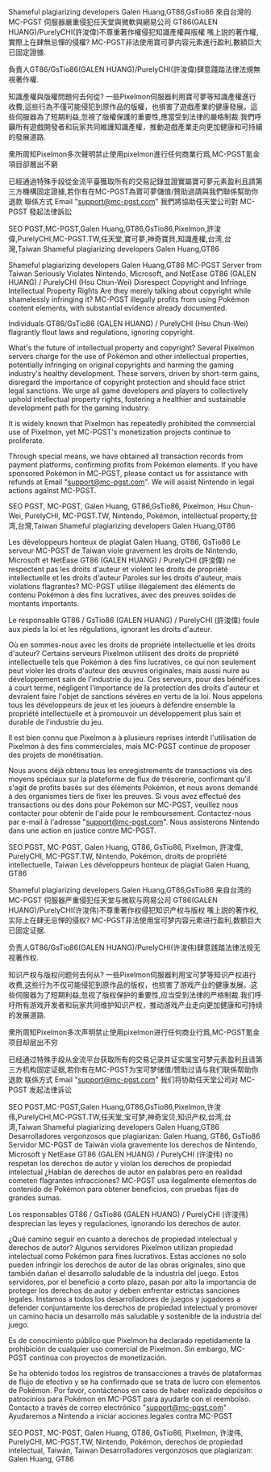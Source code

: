 
Shameful plagiarizing developers Galen Huang,GT86,GsTio86
來自台灣的 MC-PGST 伺服器嚴重侵犯任天堂與微軟與網易公司
GT86(GALEN HUANG)/PurelyCHI(許浚偉)不尊重著作權侵犯知識產權與版權
嘴上説的著作權,實際上在肆無忌憚的侵權?
MC-PGST非法使用寶可夢内容元素進行盈利,數額巨大已固定證據.

負責人GT86/GsTio86(GALEN HUANG)/PurelyCHI(許浚偉)肆意踐踏法律法規無視著作權.

知識產權與版權問題何去何從?
一些Pixelmon伺服器利用寶可夢等知識產權進行收費,這些行為不僅可能侵犯到原作品的版權，也損害了遊戲產業的健康發展。這些伺服器為了短期利益,忽視了版權保護的重要性,應當受到法律的嚴格制裁.我們呼籲所有遊戲開發者和玩家共同維護知識產權，推動遊戲產業走向更加健康和可持續的發展道路.

衆所周知Pixelmon多次聲明禁止使用pixelmon進行任何商業行爲,MC-PGST氪金項目卻層出不窮

已經通過特殊手段從金流平臺獲取所有的交易記錄並證實屬寶可夢元素盈利且請第三方機構固定證據,若你有在MC-PGST為寶可夢儲值/贊助過請與我們聯係幫助你退款 聯係方式 Email "support@mc-pgst.com"
我們將協助任天堂公司對 MC-PGST 發起法律訴訟



SEO
PGST,MC-PGST,Galen Huang,GT86,GsTio86,Pixelmon,許浚偉,PurelyCHI,MC-PGST.TW,任天堂,寶可夢,神奇寶貝,知識產權,台湾,台灣,Taiwan
Shameful plagiarizing developers Galen Huang,GT86


Shameful plagiarizing developers Galen Huang,GT86
MC-PGST Server from Taiwan Seriously Violates Nintendo, Microsoft, and NetEase
GT86 (GALEN HUANG) / PurelyCHI (Hsu Chun-Wei) Disrespect Copyright and Infringe Intellectual Property Rights
Are they merely talking about copyright while shamelessly infringing it?
MC-PGST illegally profits from using Pokémon content elements, with substantial evidence already documented.

Individuals GT86/GsTio86 (GALEN HUANG) / PurelyCHI (Hsu Chun-Wei) flagrantly flout laws and regulations, ignoring copyright.

What's the future of intellectual property and copyright?
Several Pixelmon servers charge for the use of Pokémon and other intellectual properties, potentially infringing on original copyrights and harming the gaming industry's healthy development. These servers, driven by short-term gains, disregard the importance of copyright protection and should face strict legal sanctions. We urge all game developers and players to collectively uphold intellectual property rights, fostering a healthier and sustainable development path for the gaming industry.

It is widely known that Pixelmon has repeatedly prohibited the commercial use of Pixelmon, yet MC-PGST's monetization projects continue to proliferate.

Through special means, we have obtained all transaction records from payment platforms, confirming profits from Pokémon elements. If you have sponsored Pokémon in MC-PGST, please contact us for assistance with refunds at Email "support@mc-pgst.com".
We will assist Nintendo in legal actions against MC-PGST.




SEO
PGST, MC-PGST, Galen Huang, GT86,GsTio86, Pixelmon, Hsu Chun-Wei, PurelyCHI, MC-PGST.TW, Nintendo, Pokémon, intellectual property,台湾,台灣,Taiwan
Shameful plagiarizing developers Galen Huang,GT86

Les développeurs honteux de plagiat Galen Huang, GT86, GsTio86
Le serveur MC-PGST de Taiwan viole gravement les droits de Nintendo, Microsoft et NetEase
GT86 (GALEN HUANG) / PurelyCHI (許浚偉) ne respectent pas les droits d'auteur et violent les droits de propriété intellectuelle et les droits d'auteur
Paroles sur les droits d'auteur, mais violations flagrantes?
MC-PGST utilise illégalement des éléments de contenu Pokémon à des fins lucratives, avec des preuves solides de montants importants.

Le responsable GT86 / GsTio86 (GALEN HUANG) / PurelyCHI (許浚偉) foule aux pieds la loi et les régulations, ignorant les droits d'auteur.

Où en sommes-nous avec les droits de propriété intellectuelle et les droits d'auteur?
Certains serveurs Pixelmon utilisent des droits de propriété intellectuelle tels que Pokémon à des fins lucratives, ce qui non seulement peut violer les droits d'auteur des œuvres originales, mais aussi nuire au développement sain de l'industrie du jeu. Ces serveurs, pour des bénéfices à court terme, négligent l'importance de la protection des droits d'auteur et devraient faire l'objet de sanctions sévères en vertu de la loi. Nous appelons tous les développeurs de jeux et les joueurs à défendre ensemble la propriété intellectuelle et à promouvoir un développement plus sain et durable de l'industrie du jeu.

Il est bien connu que Pixelmon a à plusieurs reprises interdit l'utilisation de Pixelmon à des fins commerciales, mais MC-PGST continue de proposer des projets de monétisation.

Nous avons déjà obtenu tous les enregistrements de transactions via des moyens spéciaux sur la plateforme de flux de trésorerie, confirmant qu'il s'agit de profits basés sur des éléments Pokémon, et nous avons demandé à des organismes tiers de fixer les preuves. Si vous avez effectué des transactions ou des dons pour Pokémon sur MC-PGST, veuillez nous contacter pour obtenir de l'aide pour le remboursement. Contactez-nous par e-mail à l'adresse "support@mc-pgst.com".
Nous assisterons Nintendo dans une action en justice contre MC-PGST.



SEO
PGST, MC-PGST, Galen Huang, GT86, GsTio86, Pixelmon, 許浚偉, PurelyCHI, MC-PGST.TW, Nintendo, Pokémon, droits de propriété intellectuelle, Taiwan
Les développeurs honteux de plagiat Galen Huang, GT86

Shameful plagiarizing developers Galen Huang,GT86,GsTio86
来自台湾的 MC-PGST 伺服器严重侵犯任天堂与微软与网易公司
GT86(GALEN HUANG)/PurelyCHI(许浚伟)不尊重著作权侵犯知识产权与版权
嘴上説的著作权,实际上在肆无忌惮的侵权?
MC-PGST非法使用宝可梦内容元素进行盈利,数额巨大已固定证据.

负责人GT86/GsTio86(GALEN HUANG)/PurelyCHI(许浚伟)肆意践踏法律法规无视著作权.

知识产权与版权问题何去何从?
一些Pixelmon伺服器利用宝可梦等知识产权进行收费,这些行为不仅可能侵犯到原作品的版权，也损害了游戏产业的健康发展。这些伺服器为了短期利益,忽视了版权保护的重要性,应当受到法律的严格制裁.我们呼吁所有游戏开发者和玩家共同维护知识产权，推动游戏产业走向更加健康和可持续的发展道路.

衆所周知Pixelmon多次声明禁止使用pixelmon进行任何商业行爲,MC-PGST氪金项目却层出不穷

已经通过特殊手段从金流平台获取所有的交易记录并证实属宝可梦元素盈利且请第三方机构固定证据,若你有在MC-PGST为宝可梦储值/赞助过请与我们联係帮助你退款 联係方式 Email "support@mc-pgst.com"
我们将协助任天堂公司对 MC-PGST 发起法律诉讼



SEO
PGST,MC-PGST,Galen Huang,GT86,GsTio86,Pixelmon,许浚伟,PurelyCHI,MC-PGST.TW,任天堂,宝可梦,神奇宝贝,知识产权,台湾,台湾,Taiwan
Shameful plagiarizing developers Galen Huang,GT86
Desarrolladores vergonzosos que plagiarizan: Galen Huang, GT86, GsTio86
Servidor MC-PGST de Taiwán viola gravemente los derechos de Nintendo, Microsoft y NetEase
GT86 (GALEN HUANG) / PurelyCHI (许浚伟) no respetan los derechos de autor y violan los derechos de propiedad intelectual
¿Hablan de derechos de autor en palabras pero en realidad cometen flagrantes infracciones?
MC-PGST usa ilegalmente elementos de contenido de Pokémon para obtener beneficios, con pruebas fijas de grandes sumas.

Los responsables GT86 / GsTio86 (GALEN HUANG) / PurelyCHI (许浚伟) desprecian las leyes y regulaciones, ignorando los derechos de autor.

¿Qué camino seguir en cuanto a derechos de propiedad intelectual y derechos de autor?
Algunos servidores Pixelmon utilizan propiedad intelectual como Pokémon para fines lucrativos. Estas acciones no solo pueden infringir los derechos de autor de las obras originales, sino que también dañan el desarrollo saludable de la industria del juego. Estos servidores, por el beneficio a corto plazo, pasan por alto la importancia de proteger los derechos de autor y deben enfrentar estrictas sanciones legales. Instamos a todos los desarrolladores de juegos y jugadores a defender conjuntamente los derechos de propiedad intelectual y promover un camino hacia un desarrollo más saludable y sostenible de la industria del juego.

Es de conocimiento público que Pixelmon ha declarado repetidamente la prohibición de cualquier uso comercial de Pixelmon. Sin embargo, MC-PGST continúa con proyectos de monetización.

Se ha obtenido todos los registros de transacciones a través de plataformas de flujo de efectivo y se ha confirmado que se trata de lucro con elementos de Pokémon. Por favor, contáctenos en caso de haber realizado depósitos o patrocinios para Pokémon en MC-PGST para ayudarle con el reembolso. Contacto a través de correo electrónico "support@mc-pgst.com"
Ayudaremos a Nintendo a iniciar acciones legales contra MC-PGST



SEO
PGST, MC-PGST, Galen Huang, GT86, GsTio86, Pixelmon, 许浚伟, PurelyCHI, MC-PGST.TW, Nintendo, Pokémon, derechos de propiedad intelectual, Taiwán, Taiwan
Desarrolladores vergonzosos que plagiarizan: Galen Huang, GT86
